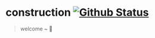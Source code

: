 # construction [![Github Status](https://api.netlify.com/api/v1/badges/b9b9a873-2463-4fed-92b0-9d7b2b17883d/deploy-status)](https://app.netlify.com/sites/relaxed-swanson-c0debc/deploys)

> welcome ~ :revolving_hearts:
